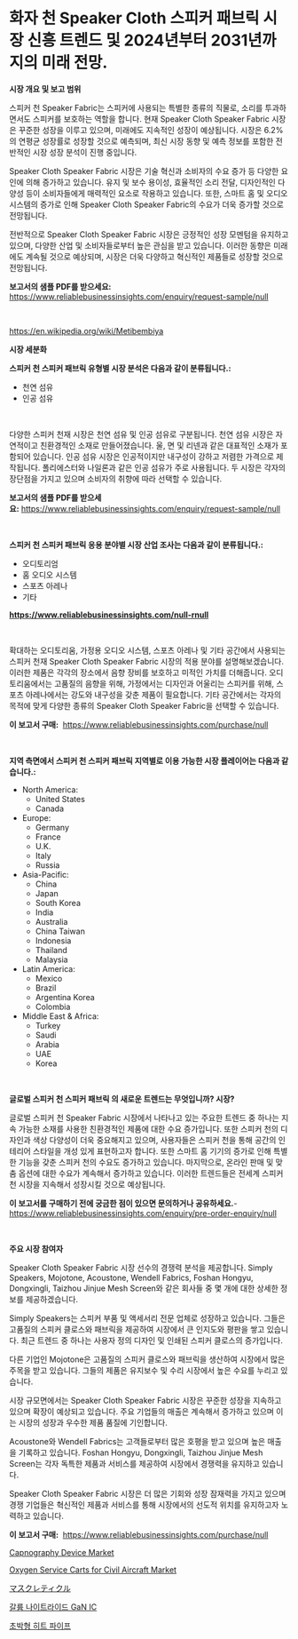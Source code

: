 <p><h1>화자 천 Speaker Cloth 스피커 패브릭 시장 신흥 트렌드 및 2024년부터 2031년까지의 미래 전망.</h1></p><p><strong>시장 개요 및 보고 범위</strong></p>
<p><p>스피커 천 Speaker Fabric는 스피커에 사용되는 특별한 종류의 직물로, 소리를 투과하면서도 스피커를 보호하는 역할을 합니다. 현재 Speaker Cloth Speaker Fabric 시장은 꾸준한 성장을 이루고 있으며, 미래에도 지속적인 성장이 예상됩니다. 시장은 6.2%의 연평균 성장률로 성장할 것으로 예측되며, 최신 시장 동향 및 예측 정보를 포함한 전반적인 시장 성장 분석이 진행 중입니다.</p><p>Speaker Cloth Speaker Fabric 시장은 기술 혁신과 소비자의 수요 증가 등 다양한 요인에 의해 증가하고 있습니다. 유지 및 보수 용이성, 효율적인 소리 전달, 디자인적인 다양성 등이 소비자들에게 매력적인 요소로 작용하고 있습니다. 또한, 스마트 홈 및 오디오 시스템의 증가로 인해 Speaker Cloth Speaker Fabric의 수요가 더욱 증가할 것으로 전망됩니다.</p><p>전반적으로 Speaker Cloth Speaker Fabric 시장은 긍정적인 성장 모멘텀을 유지하고 있으며, 다양한 산업 및 소비자들로부터 높은 관심을 받고 있습니다. 이러한 동향은 미래에도 계속될 것으로 예상되며, 시장은 더욱 다양하고 혁신적인 제품들로 성장할 것으로 전망됩니다.</p></p>
<p><strong>보고서의 샘플 PDF를 받으세요:</strong> <a href="https://www.reliablebusinessinsights.com/enquiry/request-sample/null">https://www.reliablebusinessinsights.com/enquiry/request-sample/null</a></p>
<p>&nbsp;</p>
<p><a href="https://en.wikipedia.org/wiki/Metibembiya">https://en.wikipedia.org/wiki/Metibembiya</a></p>
<p><strong>시장 세분화</strong></p>
<p><strong>스피커 천 스피커 패브릭 유형별 시장 분석은 다음과 같이 분류됩니다.:</strong></p>
<p><ul><li>천연 섬유</li><li>인공 섬유</li></ul></p>
<p>&nbsp;</p>
<p><p>다양한 스피커 천재 시장은 천연 섬유 및 인공 섬유로 구분됩니다. 천연 섬유 시장은 자연적이고 친환경적인 소재로 만들어졌습니다. 울, 면 및 리넨과 같은 대표적인 소재가 포함되어 있습니다. 인공 섬유 시장은 인공적이지만 내구성이 강하고 저렴한 가격으로 제작됩니다. 폴리에스터와 나일론과 같은 인공 섬유가 주로 사용됩니다. 두 시장은 각자의 장단점을 가지고 있으며 소비자의 취향에 따라 선택할 수 있습니다.</p></p>
<p><strong>보고서의 샘플 PDF를 받으세요:</strong>&nbsp;<a href="https://www.reliablebusinessinsights.com/enquiry/request-sample/null">https://www.reliablebusinessinsights.com/enquiry/request-sample/null</a></p>
<p>&nbsp;</p>
<p><strong> 스피커 천 스피커 패브릭 응용 분야별 시장 산업 조사는 다음과 같이 분류됩니다.:</strong></p>
<p><ul><li>오디토리엄</li><li>홈 오디오 시스템</li><li>스포츠 아레나</li><li>기타</li></ul></p>
<p><strong><a href="https://www.reliablebusinessinsights.com/null-rnull">https://www.reliablebusinessinsights.com/null-rnull</a></strong></p>
<p>&nbsp;</p>
<p><p>확대하는 오디토리움, 가정용 오디오 시스템, 스포츠 아레나 및 기타 공간에서 사용되는 스피커 천재 Speaker Cloth Speaker Fabric 시장의 적용 분야를 설명해보겠습니다. 이러한 제품은 각각의 장소에서 음향 장비를 보호하고 미적인 가치를 더해줍니다. 오디토리움에서는 고품질의 음향을 위해, 가정에서는 디자인과 어울리는 스피커를 위해, 스포츠 아레나에서는 강도와 내구성을 갖춘 제품이 필요합니다. 기타 공간에서는 각자의 목적에 맞게 다양한 종류의 Speaker Cloth Speaker Fabric을 선택할 수 있습니다.</p></p>
<p><strong>이 보고서 구매:</strong>&nbsp; <a href="https://www.reliablebusinessinsights.com/purchase/null">https://www.reliablebusinessinsights.com/purchase/null</a></p>
<p>&nbsp;</p>
<p><strong>지역 측면에서 스피커 천 스피커 패브릭 지역별로 이용 가능한 시장 플레이어는 다음과 같습니다.:</strong></p>
<p><ul>
    <li>
        North America:
        <ul>
            <li>United States</li>
            <li>Canada</li>
        </ul>
    </li>
    <li>
        Europe:
        <ul>
            <li>Germany</li>
            <li>France</li>
            <li>U.K.</li>
            <li>Italy</li>
            <li>Russia</li>
        </ul>
    </li>
    <li>
        Asia-Pacific:
        <ul>
            <li>China</li>
            <li>Japan</li>
            <li>South Korea</li>
            <li>India</li>
            <li>Australia</li>
            <li>China Taiwan</li>
            <li>Indonesia</li>
            <li>Thailand</li>
            <li>Malaysia</li>
        </ul>
    </li>
    <li>
        Latin America:
        <ul>
            <li>Mexico</li>
            <li>Brazil</li>
            <li>Argentina Korea</li>
            <li>Colombia</li>
        </ul>
    </li>
    <li>
        Middle East & Africa:
        <ul>
            <li>Turkey</li>
            <li>Saudi</li>
            <li>Arabia</li>
            <li>UAE</li>
            <li>Korea</li>
        </ul>
    </li>
    </ul></p>
<p>&nbsp;</p>
<p><strong>글로벌 스피커 천 스피커 패브릭 의 새로운 트렌드는 무엇입니까? 시장?</strong></p>
<p><p>글로벌 스피커 천 Speaker Fabric 시장에서 나타나고 있는 주요한 트렌드 중 하나는 지속 가능한 소재를 사용한 친환경적인 제품에 대한 수요 증가입니다. 또한 스피커 천의 디자인과 색상 다양성이 더욱 중요해지고 있으며, 사용자들은 스피커 천을 통해 공간의 인테리어 스타일을 개성 있게 표현하고자 합니다. 또한 스마트 홈 기기의 증가로 인해 특별한 기능을 갖춘 스피커 천의 수요도 증가하고 있습니다. 마지막으로, 온라인 판매 및 맞춤 옵션에 대한 수요가 계속해서 증가하고 있습니다. 이러한 트렌드들은 전세계 스피커 천 시장을 지속해서 성장시킬 것으로 예상됩니다.</p></p>
<p><strong>이 보고서를 구매하기 전에 궁금한 점이 있으면 문의하거나 공유하세요.</strong>- <a href="https://www.reliablebusinessinsights.com/enquiry/pre-order-enquiry/null">https://www.reliablebusinessinsights.com/enquiry/pre-order-enquiry/null</a></p>
<p>&nbsp;</p>
<p><strong>주요 시장 참여자</strong></p>
<p><p>Speaker Cloth Speaker Fabric 시장 선수의 경쟁력 분석을 제공합니다. Simply Speakers, Mojotone, Acoustone, Wendell Fabrics, Foshan Hongyu, Dongxingli, Taizhou Jinjue Mesh Screen와 같은 회사들 중 몇 개에 대한 상세한 정보를 제공하겠습니다. </p><p>Simply Speakers는 스피커 부품 및 액세서리 전문 업체로 성장하고 있습니다. 그들은 고품질의 스피커 클로스와 패브릭을 제공하여 시장에서 큰 인지도와 평판을 쌓고 있습니다. 최근 트렌드 중 하나는 사용자 정의 디자인 및 인쇄된 스피커 클로스의 증가입니다.</p><p>다른 기업인 Mojotone은 고품질의 스피커 클로스와 패브릭을 생산하여 시장에서 많은 주목을 받고 있습니다. 그들의 제품은 유지보수 및 수리 시장에서 높은 수요를 누리고 있습니다.</p><p>시장 규모면에서는 Speaker Cloth Speaker Fabric 시장은 꾸준한 성장을 지속하고 있으며 확장이 예상되고 있습니다. 주요 기업들의 매출은 계속해서 증가하고 있으며 이는 시장의 성장과 우수한 제품 품질에 기인합니다.</p><p>Acoustone와 Wendell Fabrics는 고객들로부터 많은 호평을 받고 있으며 높은 매출을 기록하고 있습니다. Foshan Hongyu, Dongxingli, Taizhou Jinjue Mesh Screen는 각자 독특한 제품과 서비스를 제공하여 시장에서 경쟁력을 유지하고 있습니다.</p><p>Speaker Cloth Speaker Fabric 시장은 더 많은 기회와 성장 잠재력을 가지고 있으며 경쟁 기업들은 혁신적인 제품과 서비스를 통해 시장에서의 선도적 위치를 유지하고자 노력하고 있습니다.</p></p>
<p><strong>이 보고서 구매:</strong>&nbsp;&nbsp;<a href="https://www.reliablebusinessinsights.com/purchase/null">https://www.reliablebusinessinsights.com/purchase/null</a></p>
<p><p><a href="https://issuu.com/reportprime-2/docs/capnography-device-market-size-2030.pptx">Capnography Device Market</a></p><p><a href="https://github.com/MaryamSipes/Market-Research-Report-List-1/blob/main/oxygen-service-carts-for-civil-aircraft-market.md">Oxygen Service Carts for Civil Aircraft Market</a></p><p><a href="https://github.com/TerrellConn/Market-Research-Report-List-2/blob/main/3776301122852.md">マスクレティクル</a></p><p><a href="https://github.com/LuckeyCorbin/Market-Research-Report-List-1/blob/main/9596365124280.md">갈륨 나이트라이드 GaN IC</a></p><p><a href="https://github.com/shampaakter36/Market-Research-Report-List-1/blob/main/4070775124279.md">초박형 히트 파이프</a></p></p>